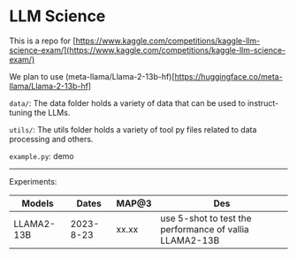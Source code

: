 # LLM Science

This is a repo for [https://www.kaggle.com/competitions/kaggle-llm-science-exam/](https://www.kaggle.com/competitions/kaggle-llm-science-exam/)

We plan to use (meta-llama/Llama-2-13b-hf)[https://huggingface.co/meta-llama/Llama-2-13b-hf]


`data/`: The data folder holds a variety of data that can be used to instruct-tuning the LLMs.

`utils/`: The utils folder holds a variety of tool py files related to data processing and others.

`example.py`: demo



-----------------------------------------------------------------

Experiments:

| Models | Dates | MAP@3 |  Des  |
|--------| ------|-------|-------|
| LLAMA2-13B | 2023-8-23 | xx.xx| use 5-shot to test the performance of vallia LLAMA2-13B

